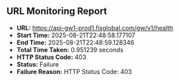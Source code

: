 ## URL Monitoring Report

- **URL:** https://api-gw1-prod1.fisglobal.com/gw/v1/health
- **Start Time:** 2025-08-21T22:48:58.177107
- **End Time:** 2025-08-21T22:48:59.128346
- **Total Time Taken:** 0.951239 seconds
- **HTTP Status Code:** 403
- **Status:** Failure
- **Failure Reason:** HTTP Status Code: 403
